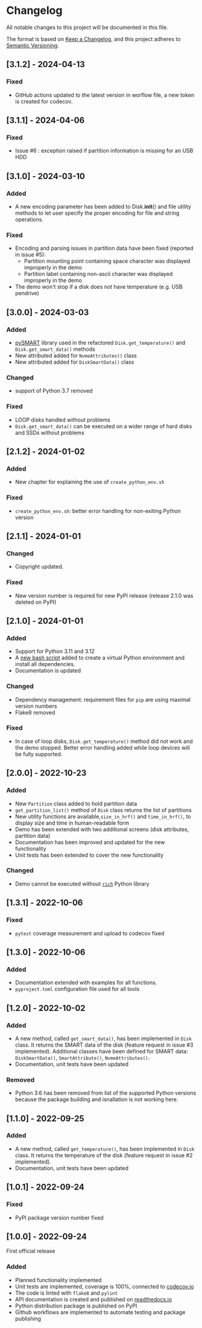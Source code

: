 # Changelog

All notable changes to this project will be documented in this file.

The format is based on [Keep a Changelog](https://keepachangelog.com/en/1.0.0/),
and this project adheres to [Semantic Versioning](https://semver.org/spec/v2.0.0.html).

## [3.1.2] - 2024-04-13

### Fixed
- GitHub actions updated to the latest version in worflow file, a new token is created for codecov.


## [3.1.1] - 2024-04-06

### Fixed
- Issue #6 : exception raised if partition information is missing for an USB HDD


## [3.1.0] - 2024-03-10

### Added
- A new encoding parameter has been added to Disk.__init__() and file utility methods to let user specify the proper
  encoding for file and string operations.

### Fixed
- Encoding and parsing issues in partition data have been fixed (reported in issue #5):
   - Partition mounting point containing space character was displayed improperly in the demo
   - Partition label containing non-ascii character was displayed improperly in the demo
- The demo won't stop if a disk does not have temperature (e.g. USB pendrive) 


## [3.0.0] - 2024-03-03

### Added
- [pySMART](https://pypi.org/project/pySMART/) library used in the refactored `Disk.get_temperature()` and
  `Disk.get_smart_data()` methods
- New attributed added for `NvmeAttributes()` class
- New attributed added for `DiskSmartData()` class

### Changed
- support of Python 3.7 removed

### Fixed
- LOOP disks handled without problems
- `Disk.get_smart_data()` can be executed on a wider range of hard disks and SSDs without problems


## [2.1.2] - 2024-01-02

### Added
- New chapter for explaining the use of `create_python_env.sh`

### Fixed
- `create_python_env.sh`: better error handling for non-exiting Python version


## [2.1.1] - 2024-01-01

### Changed
- Copyright updated. 

### Fixed
- New version number is required for new PyPI release (release 2.1.0 was deleted on PyPI)


## [2.1.0] - 2024-01-01

### Added
- Support for Python 3.11 and 3.12
- A [new bash script](https://github.com/petersulyok/diskinfo/blob/main/bin/create_python_env.sh) added to create a virtual Python environment and install all dependencies.
- Documentation is updated

### Changed
- Dependency management: requirement files for `pip` are using maximal version numbers 
- Flake8 removed

### Fixed
- In case of loop disks, `Disk.get_temperature()` method did not work and the demo stopped. Better error handling added while loop devices will be fully supported.


## [2.0.0] - 2022-10-23

### Added
- New `Partition` class added to hold partition data
- `get_partition_list()` method of `Disk` class returns the list of partitions
- New utility functions are available,`size_in_hrf()` and `time_in_hrf()`, to display size and time in human-readable
  form
- Demo has been extended with two additional screens (disk attributes, partition data)
- Documentation has been improved and updated for the new functionality
- Unit tests has been extended to cover the new functionality

### Changed
- Demo cannot be executed without [`rich`](https://pypi.org/project/rich/) Python library


## [1.3.1] - 2022-10-06

### Fixed
- `pytest` coverage measurement and upload to codecov fixed


## [1.3.0] - 2022-10-06

### Added
- Documentation extended with examples for all functions.
- `pyproject.toml` configuration file used for all tools

## [1.2.0] - 2022-10-02

### Added
- A new method, called `get_smart_data()`, has been implemented in `Disk` class. It returns the SMART data of the
  disk (feature request in issue #3 implemented). Additional classes have been defined for SMART data:
  `DiskSmartData()`, `SmartAttribute()`, `NvmeAttributes()`.
- Documentation, unit tests have been updated
### Removed
- Python 3.6 has been removed from list of the supported Python versions because the package building and isnallation
  is not working here.

## [1.1.0] - 2022-09-25

### Added
- A new method, called `get_temperature()`, has been implemented in `Disk` class. It returns the temperature of the
  disk (feature request in issue #2 implemented).
- Documentation, unit tests have been updated

## [1.0.1] - 2022-09-24

### Fixed
- PyPI package version number fixed

## [1.0.0] - 2022-09-24
First official release

### Added
- Planned functionality implemented
- Unit tests are implemented, coverage is 100%, connected to [codecov.io](https://codecov.io)
- The code is linted with `flake8` and `pylint` 
- API documentation is created and published on [readthedocs.io](https://readthedocs.io)
- Python distribution package is published on PyPI
- Github workflows are implemented to automate testing and package publishing
